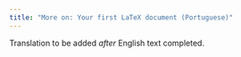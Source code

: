 ```yaml
---
title: "More on: Your first LaTeX document (Portuguese)"
---
```

Translation to be added _after_ English text completed.
